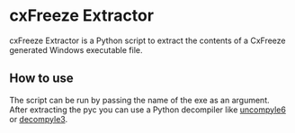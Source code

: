 # cxFreeze Extractor
cxFreeze Extractor is a Python script to extract the contents of a CxFreeze generated Windows executable file.  
## How to use
The script can be run by passing the name of the exe as an argument.  
After extracting the pyc you can use a Python decompiler like [uncompyle6](https://github.com/rocky/python-uncompyle6/) or [decompyle3](https://github.com/rocky/python-decompile3).
